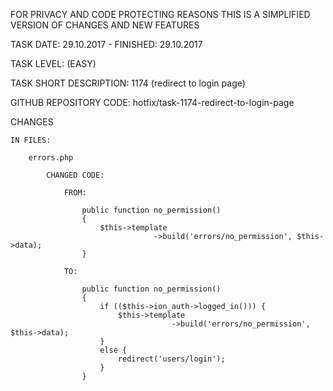 FOR PRIVACY AND CODE PROTECTING REASONS THIS IS A SIMPLIFIED VERSION OF CHANGES AND NEW FEATURES

TASK DATE: 29.10.2017 - FINISHED: 29.10.2017

TASK LEVEL: (EASY)  

TASK SHORT DESCRIPTION: 1174 (redirect to login page)

GITHUB REPOSITORY CODE: hotfix/task-1174-redirect-to-login-page

CHANGES
 
	IN FILES: 
	
		errors.php
		
			CHANGED CODE: 
			
				FROM: 
				
					public function no_permission()
					{
						$this->template
									->build('errors/no_permission', $this->data);
					}
					
				TO:
			
					public function no_permission()
					{
						if (($this->ion_auth->logged_in())) {
							$this->template
										->build('errors/no_permission', $this->data);
						}
						else {
							redirect('users/login');
						}
					}
